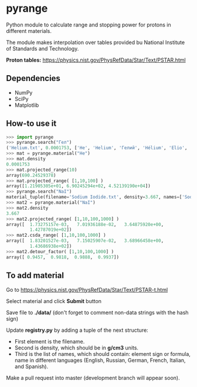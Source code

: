 # pyrange
Python module to calculate range and stopping power for protons in different materials.

The module makes interpolation over tables provided bu National Institute of Standards and Technology.

**Proton tables:** https://physics.nist.gov/PhysRefData/Star/Text/PSTAR.html

## Dependencies
 - NumPy
 - SciPy
 - Matplotlib

## How-to use it
```python
>>> import pyrange
>>> pyrange.search("Гел")
('Helium.txt', 0.0001753, ['He', 'Helium', 'Гелий', 'Hélium', 'Elio', 'Helio'])
>>> mat = pyrange.material("He")
>>> mat.density
0.0001753
>>> mat.projected_range(10)
array(690.24529378)
>>> mat.projected_range( [1,10,100] )
array([1.21905305e+01, 6.90245294e+02, 4.52139190e+04])
>>> pyrange.search("NaI")
material_tuple(filename='Sodium Iodide.txt', density=3.667, names=['Sodium iodide', 'Иодид натрия', 'Иодистый натрий', 'NaI'])
>>> mat2 = pyrange.material("NaI")
>>> mat2.density
3.667
>>> mat2.projected_range( [1,10,100,1000] )
array([  1.73275157e-03,   7.01936188e-02,   3.64875920e+00,
         1.42787019e+02])
>>> mat2.csda_range( [1,10,100,1000] )
array([  1.83201527e-03,   7.15025907e-02,   3.68966458e+00,
         1.43686938e+02])
>>> mat2.detour_factor( [1,10,100,1000] )
array([ 0.9457,  0.9818,  0.9888,  0.9937])
```

## To add material

Go to https://physics.nist.gov/PhysRefData/Star/Text/PSTAR-t.html

Select material and click __Submit__ button

Save file to **./data/** (don't forget to comment non-data strings with the hash sign)

Update **registry.py** by adding a tuple of the next structure:
 - First element is the filename.
 - Second is density, which should be in __g/cm3__ units.
 - Third is the list of names, which should contain: element sign or formula, name
   in different languages (English, Russian, German, French, Italian, and Spanish).
   

Make a pull request into master (development branch will appear soon).

